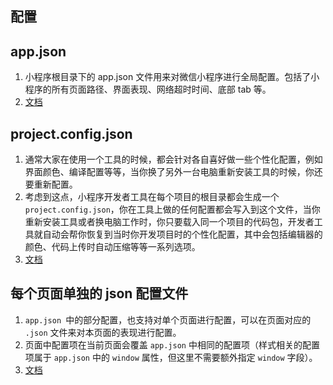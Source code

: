 ## 配置


## app.json
1. 小程序根目录下的 app.json 文件用来对微信小程序进行全局配置。包括了小程序的所有页面路径、界面表现、网络超时时间、底部 tab 等。
2. [文档](https://developers.weixin.qq.com/miniprogram/dev/reference/configuration/app.html)


## project.config.json
1. 通常大家在使用一个工具的时候，都会针对各自喜好做一些个性化配置，例如界面颜色、编译配置等等，当你换了另外一台电脑重新安装工具的时候，你还要重新配置。
2. 考虑到这点，小程序开发者工具在每个项目的根目录都会生成一个 `project.config.json`，你在工具上做的任何配置都会写入到这个文件，当你重新安装工具或者换电脑工作时，你只要载入同一个项目的代码包，开发者工具就自动会帮你恢复到当时你开发项目时的个性化配置，其中会包括编辑器的颜色、代码上传时自动压缩等等一系列选项。
3. [文档](https://developers.weixin.qq.com/miniprogram/dev/devtools/projectconfig.html)


## 每个页面单独的 json 配置文件
1. `app.json `中的部分配置，也支持对单个页面进行配置，可以在页面对应的 `.json` 文件来对本页面的表现进行配置。
2. 页面中配置项在当前页面会覆盖 `app.json` 中相同的配置项（样式相关的配置项属于 `app.json` 中的 `window` 属性，但这里不需要额外指定 `window` 字段）。
3. [文档](https://developers.weixin.qq.com/miniprogram/dev/reference/configuration/page.html)